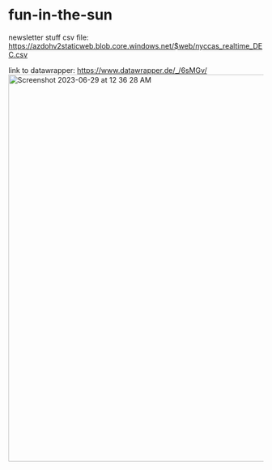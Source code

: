 # fun-in-the-sun
newsletter stuff 
csv file: https://azdohv2staticweb.blob.core.windows.net/$web/nyccas_realtime_DEC.csv

link to datawrapper: https://www.datawrapper.de/_/6sMGv/
<img width="764" alt="Screenshot 2023-06-29 at 12 36 28 AM" src="https://github.com/coldricekid/fun-in-the-sun/assets/119987878/a03fccb7-a9c8-40f9-8578-58fd76255f16">

